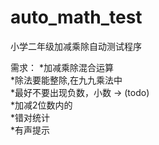 # auto_math_test
小学二年级加减乘除自动测试程序

需求：
*加减乘除混合运算 <br>
*除法要能整除,在九九乘法中 <br>
*最好不要出现负数，小数   -> (todo) <br>
*加减2位数内的 <br>
*错对统计 <br>
*有声提示 <br>

